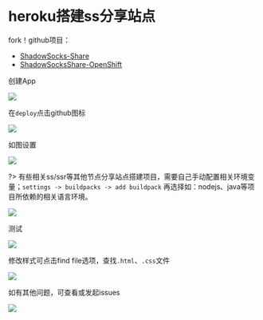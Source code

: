 # heroku搭建ss分享站点

fork！github项目：

* [ShadowSocks-Share](https://github.com/zc-zh-001/ShadowSocks-Share)
* [ShadowSocksShare-OpenShift](https://github.com/the0demiurge/ShadowSocksShare-OpenShift)

创建App

<!-- ![](https://ipfs.io/ipfs/QmUXxiPhVKLX446nyc7Z6pdSw8WQ8F1wA37sBnSfC7wCgM?3.png) -->

![](https://i.postimg.cc/NFKxzR93/2018-04-29-195722.png)

在`deploy`点击github图标

<!-- ![](https://ipfs.io/ipfs/Qmd1K1ZU8EsF8mXi9hevXBMMTdb8U45a5G7gZE36ufdJYm?1.png) -->

![](https://i.postimg.cc/7hJgVDjD/2018-04-29-200459.png)

如图设置

<!-- ![](https://ipfs.io/ipfs/QmYJwnhwpqswgePB4i3HEqYtdAefHcu8ZzuTd1wUWzTRpY?2.png) -->

![](https://i.postimg.cc/gJnMfC1t/2018-04-29-200843-1.png)

?> 有些相关ss/ssr等其他节点分享站点搭建项目，需要自己手动配置相关环境变量；`settings -> buildpacks -> add buildpack` 再选择如：nodejs、java等项目所依赖的相关语言环境。

![](https://i.postimg.cc/q7cLhp8x/Snipaste-2019-06-09-13-04-49.png)


测试

<!-- ![](https://ipfs.io/ipfs/QmaGX1PxhzqxFkVxfwb4VXGrK4RESZSuMfC8FBXapjbpAh?3.png) -->

![](https://i.postimg.cc/SKKV90QQ/2018-04-29-201525.png)

修改样式可点击find file选项，查找`.html`、`.css`文件

<!-- ![](https://ipfs.io/ipfs/QmdowFYWqJ9RnDYGkRxVPm3w2Z9xZp3NE23AsRoNzkZ25T?3.png) -->

![](https://i.postimg.cc/SN7GtQJN/2018-04-29-201800.png)

如有其他问题，可查看或发起issues

<!-- ![](https://ipfs.io/ipfs/QmeFUMF4SCtyzbmWExpvp4MbdpgbxCgcT12Sn4kLG7KBoZ?3.png) -->

![](https://i.postimg.cc/CKtCfz6J/2018-04-29-202117.png)
